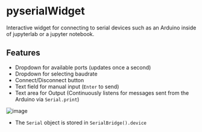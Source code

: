 # pyserialWidget
Interactive widget for connecting to serial devices such as an Arduino inside of jupyterlab or a jupyter notebook.

## Features
* Dropdown for available ports (updates once a second)
* Dropdown for selecting baudrate
* Connect/Disconnect button
* Text field for manual input (`Enter` to send)
* Text area for Output (Continuously listens for messages sent from the Arduino via `Serial.print`)

![image](https://user-images.githubusercontent.com/48299585/116491322-9b90fb80-a867-11eb-82cd-08488827f9f7.png)

* The `Serial` object is stored in `SerialBridge().device`
